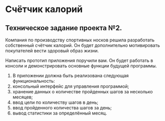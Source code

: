 # Счётчик калорий
## Техническое задание проекта №2.
Компания по производству спортивных носков решила разработать собственный счётчик калорий. Он будет дополнительно мотивировать покупателей вести здоровый образ жизни. 

Написать прототип приложения поручили вам. Он будет работать в консоли и демонстрировать основные функции будущей программы. 
1. В приложении должна быть реализована следующая функциональность:
2. консольный интерфейс для управления программой;
3. хранение данных о количестве пройденных шагов за несколько месяцев;
4. ввод цели по количеству шагов в день; 
5. ввод пройденного количества шагов за день;
6. вывод статистики за определённый месяц. 


